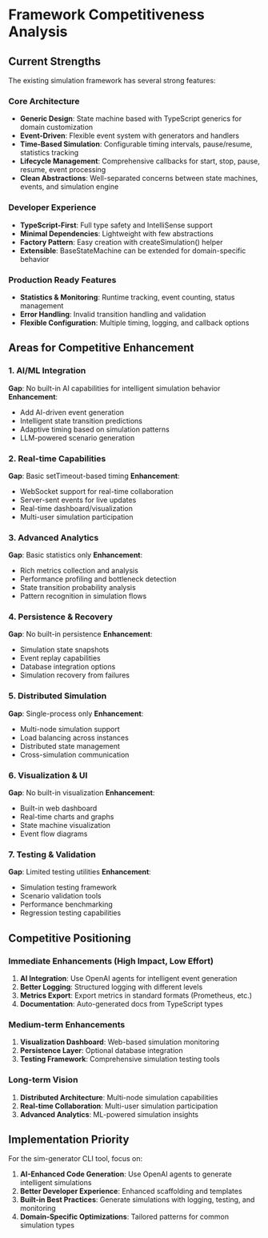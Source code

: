 # Framework Competitiveness Analysis

## Current Strengths
The existing simulation framework has several strong features:

### Core Architecture
- **Generic Design**: State machine based with TypeScript generics for domain customization
- **Event-Driven**: Flexible event system with generators and handlers
- **Time-Based Simulation**: Configurable timing intervals, pause/resume, statistics tracking
- **Lifecycle Management**: Comprehensive callbacks for start, stop, pause, resume, event processing
- **Clean Abstractions**: Well-separated concerns between state machines, events, and simulation engine

### Developer Experience
- **TypeScript-First**: Full type safety and IntelliSense support
- **Minimal Dependencies**: Lightweight with few abstractions
- **Factory Pattern**: Easy creation with createSimulation() helper
- **Extensible**: BaseStateMachine can be extended for domain-specific behavior

### Production Ready Features
- **Statistics & Monitoring**: Runtime tracking, event counting, status management
- **Error Handling**: Invalid transition handling and validation
- **Flexible Configuration**: Multiple timing, logging, and callback options

## Areas for Competitive Enhancement

### 1. AI/ML Integration
**Gap**: No built-in AI capabilities for intelligent simulation behavior
**Enhancement**: 
- Add AI-driven event generation
- Intelligent state transition predictions
- Adaptive timing based on simulation patterns
- LLM-powered scenario generation

### 2. Real-time Capabilities
**Gap**: Basic setTimeout-based timing
**Enhancement**:
- WebSocket support for real-time collaboration
- Server-sent events for live updates
- Real-time dashboard/visualization
- Multi-user simulation participation

### 3. Advanced Analytics
**Gap**: Basic statistics only
**Enhancement**:
- Rich metrics collection and analysis
- Performance profiling and bottleneck detection
- State transition probability analysis
- Pattern recognition in simulation flows

### 4. Persistence & Recovery
**Gap**: No built-in persistence
**Enhancement**:
- Simulation state snapshots
- Event replay capabilities
- Database integration options
- Simulation recovery from failures

### 5. Distributed Simulation
**Gap**: Single-process only
**Enhancement**:
- Multi-node simulation support
- Load balancing across instances
- Distributed state management
- Cross-simulation communication

### 6. Visualization & UI
**Gap**: No built-in visualization
**Enhancement**:
- Built-in web dashboard
- Real-time charts and graphs
- State machine visualization
- Event flow diagrams

### 7. Testing & Validation
**Gap**: Limited testing utilities
**Enhancement**:
- Simulation testing framework
- Scenario validation tools
- Performance benchmarking
- Regression testing capabilities

## Competitive Positioning

### Immediate Enhancements (High Impact, Low Effort)
1. **AI Integration**: Use OpenAI agents for intelligent event generation
2. **Better Logging**: Structured logging with different levels
3. **Metrics Export**: Export metrics in standard formats (Prometheus, etc.)
4. **Documentation**: Auto-generated docs from TypeScript types

### Medium-term Enhancements
1. **Visualization Dashboard**: Web-based simulation monitoring
2. **Persistence Layer**: Optional database integration
3. **Testing Framework**: Comprehensive simulation testing tools

### Long-term Vision
1. **Distributed Architecture**: Multi-node simulation capabilities
2. **Real-time Collaboration**: Multi-user simulation participation
3. **Advanced Analytics**: ML-powered simulation insights

## Implementation Priority

For the sim-generator CLI tool, focus on:
1. **AI-Enhanced Code Generation**: Use OpenAI agents to generate intelligent simulations
2. **Better Developer Experience**: Enhanced scaffolding and templates
3. **Built-in Best Practices**: Generate simulations with logging, testing, and monitoring
4. **Domain-Specific Optimizations**: Tailored patterns for common simulation types